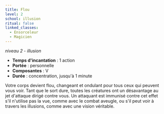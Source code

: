 ```yaml
---
title: Flou
level: 2
school: illusion
ritual: false
linked_classes:
  - Ensorceleur
  - Magicien
---
```

*niveau 2 - illusion*

- **Temps d'incantation** : 1 action
- **Portée** : personnelle
- **Composantes** : V
- **Durée** : concentration, jusqu'à 1 minute

Votre corps devient flou, changeant et ondulant pour tous ceux qui peuvent vous voir. Tant que le sort dure, toutes les créatures ont un désavantage au jet d'attaque dirigé contre vous. Un attaquant est immunisé contre cet effet s'il n'utilise pas la vue, comme avec le combat aveugle, ou s'il peut voir à travers les illusions, comme avec une vision véritable.